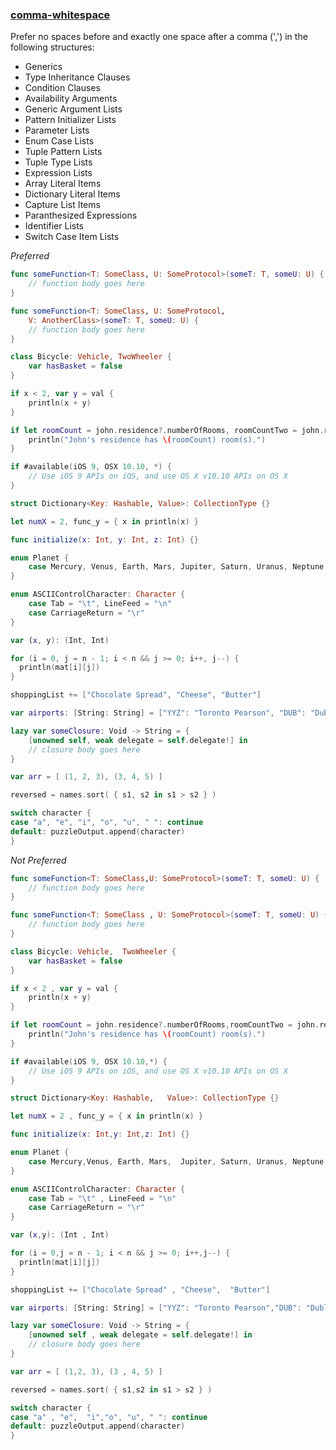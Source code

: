 ### [comma-whitespace](https://github.com/sleekbyte/tailor/issues/89)

Prefer no spaces before and exactly one space after a comma (',') in the following structures:

* Generics
* Type Inheritance Clauses
* Condition Clauses
* Availability Arguments
* Generic Argument Lists
* Pattern Initializer Lists
* Parameter Lists
* Enum Case Lists
* Tuple Pattern Lists
* Tuple Type Lists
* Expression Lists
* Array Literal Items
* Dictionary Literal Items
* Capture List Items
* Paranthesized Expressions
* Identifier Lists
* Switch Case Item Lists

*Preferred*

```swift
func someFunction<T: SomeClass, U: SomeProtocol>(someT: T, someU: U) {
    // function body goes here
}

func someFunction<T: SomeClass, U: SomeProtocol,
	V: AnotherClass>(someT: T, someU: U) {
    // function body goes here
}

class Bicycle: Vehicle, TwoWheeler {
    var hasBasket = false
}

if x < 2, var y = val {
    println(x + y)
}

if let roomCount = john.residence?.numberOfRooms, roomCountTwo = john.residence?.numberOfRooms {
    println("John's residence has \(roomCount) room(s).")
}

if #available(iOS 9, OSX 10.10, *) {
    // Use iOS 9 APIs on iOS, and use OS X v10.10 APIs on OS X
}

struct Dictionary<Key: Hashable, Value>: CollectionType {}

let numX = 2, func_y = { x in println(x) }

func initialize(x: Int, y: Int, z: Int) {}

enum Planet {
    case Mercury, Venus, Earth, Mars, Jupiter, Saturn, Uranus, Neptune
}

enum ASCIIControlCharacter: Character {
    case Tab = "\t", LineFeed = "\n"
    case CarriageReturn = "\r"
}

var (x, y): (Int, Int)

for (i = 0, j = n - 1; i < n && j >= 0; i++, j--) {
  println(mat[i][j])
}

shoppingList += ["Chocolate Spread", "Cheese", "Butter"]

var airports: [String: String] = ["YYZ": "Toronto Pearson", "DUB": "Dublin"]

lazy var someClosure: Void -> String = {
    [unowned self, weak delegate = self.delegate!] in
    // closure body goes here
}

var arr = [ (1, 2, 3), (3, 4, 5) ]

reversed = names.sort( { s1, s2 in s1 > s2 } )

switch character {
case "a", "e", "i", "o", "u", " ": continue
default: puzzleOutput.append(character)
}
```

*Not Preferred*

```swift
func someFunction<T: SomeClass,U: SomeProtocol>(someT: T, someU: U) {
    // function body goes here
}

func someFunction<T: SomeClass , U: SomeProtocol>(someT: T, someU: U) {
    // function body goes here
}

class Bicycle: Vehicle,  TwoWheeler {
    var hasBasket = false
}

if x < 2 , var y = val {
    println(x + y)
}

if let roomCount = john.residence?.numberOfRooms,roomCountTwo = john.residence?.numberOfRooms {
    println("John's residence has \(roomCount) room(s).")
}

if #available(iOS 9, OSX 10.10,*) {
    // Use iOS 9 APIs on iOS, and use OS X v10.10 APIs on OS X
}

struct Dictionary<Key: Hashable,   Value>: CollectionType {}

let numX = 2 , func_y = { x in println(x) }

func initialize(x: Int,y: Int,z: Int) {}

enum Planet {
    case Mercury,Venus, Earth, Mars,  Jupiter, Saturn, Uranus, Neptune
}

enum ASCIIControlCharacter: Character {
    case Tab = "\t" , LineFeed = "\n"
    case CarriageReturn = "\r"
}

var (x,y): (Int , Int)

for (i = 0,j = n - 1; i < n && j >= 0; i++,j--) {
  println(mat[i][j])
}

shoppingList += ["Chocolate Spread" , "Cheese",  "Butter"]

var airports: [String: String] = ["YYZ": "Toronto Pearson","DUB": "Dublin"]

lazy var someClosure: Void -> String = {
    [unowned self , weak delegate = self.delegate!] in
    // closure body goes here
}

var arr = [ (1,2, 3), (3 , 4, 5) ]

reversed = names.sort( { s1,s2 in s1 > s2 } )

switch character {
case "a" , "e",  "i","o", "u", " ": continue
default: puzzleOutput.append(character)
}
```
